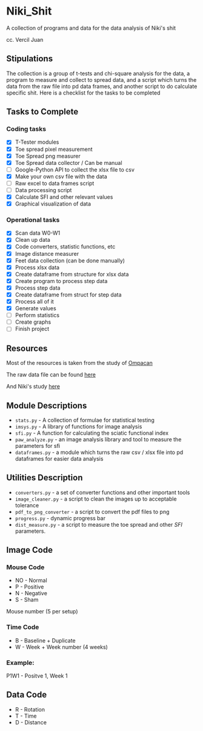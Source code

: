 # Niki_Shit
A collection of programs and data for the data analysis of Niki's shit

cc. Vercil Juan

## Stipulations
The collection is a group of t-tests and chi-square analysis for the data, a program to measure and collect to spread data, and a script which turns the data from the raw file into pd data frames, and another script to do calculate specific shit. Here is a checklist for the tasks to be completed

## Tasks to Complete
### Coding tasks
- [x] T-Tester modules
- [x] Toe spread pixel measurement
- [x] Toe Spread png measurer
- [x] Toe Spread data collector / Can be manual
- [ ] Google-Python API to collect the xlsx file to csv
- [x] Make your own csv file with the data
- [ ] Raw excel to data frames script
- [ ] Data processing script
- [x] Calculate SFI and other relevant values
- [x] Graphical visualization of data

### Operational tasks
- [x] Scan data W0-W1
- [x] Clean up data
- [x] Code converters, statistic functions, etc
- [x] Image distance measurer
- [x] Feet data collection (can be done manually)
- [x] Process xlsx data
- [x] Create dataframe from structure for xlsx data 
- [x] Create program to process step data
- [x] Process step data
- [x] Create dataframe from struct for step data 
- [x] Process all of it
- [x] Generate values
- [ ] Perform statistics
- [ ] Create graphs
- [ ] Finish project

## Resources
Most of the resources is taken from the study of [Ompacan](https://drive.google.com/file/d/1tbiZ-u4lx1yt55kt_1BcRi_K1j9HZQw6/view?usp=sharing)

The raw data file can be found [here](https://docs.google.com/spreadsheets/d/176y9Tg4QkZA_H6Ec-eKRBOWocu7B78pMfoGY3x7W7bo/edit?fbclid=IwY2xjawGm1IVleHRuA2FlbQIxMQABHWCoXzEnQxFthMzRlwakixfX4Bk3g-W8euo0MKwLeTxk4nOrRt8YqWGiGA_aem_HfODvd2sFTlMnq93jEDtTQ&gid=1655045917#gid=1655045917)

And Niki's study [here](https://docs.google.com/document/d/1STxgiQR7ASBzdH0naifeZxV23L84LieEthjv1698LC4/edit?tab=t.0)

## Module Descriptions

* `stats.py` - A collection of formulae for statistical testing
* `imsys.py` - A library of functions for image analysis
* `sfi.py` - A function for calculating the sciatic functional index
* `paw_analyze.py` - an image analysis library and tool to measure the parameters for sfi
* `dataframes.py` - a module which turns the raw csv / xlsx file into pd dataframes for easier data analysis

## Utilities Description
* `converters.py` - a set of converter functions and other important tools
* `image_cleaner.py` - a script to clean the images up to acceptable tolerance
* `pdf_to_png_converter` - a script to convert the pdf files to png
* `progress.py` - dynamic progress bar
* `dist_measure.py` - a script to measure the toe spread and other $SFI$ parameters.

## Image Code

### Mouse Code
* NO - Normal
* P - Positive
* N - Negative
* S - Sham

Mouse number (5 per setup)

### Time Code
* B - Baseline + Duplicate
* W - Week + Week number (4 weeks)

### Example:
P1W1 - Positve 1, Week 1

## Data Code
* R - Rotation
* T - Time
* D - Distance
